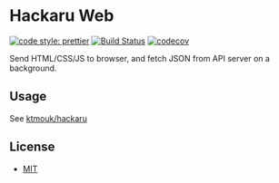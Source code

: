 # Hackaru Web

[![code style: prettier](https://img.shields.io/badge/code_style-prettier-ff69b4.svg?style=flat-square)](https://github.com/prettier/prettier)
[![Build Status](https://travis-ci.org/ktmouk/hackaru-web.svg?branch=master)](https://travis-ci.org/ktmouk/hackaru-web)
[![codecov](https://codecov.io/gh/ktmouk/hackaru-web/branch/master/graph/badge.svg)](https://codecov.io/gh/ktmouk/hackaru-web)

Send HTML/CSS/JS to browser, and fetch JSON from API server on a background.

## Usage

See [ktmouk/hackaru](https://github.com/ktmouk/hackaru)

## License

- [MIT](./LICENSE)
